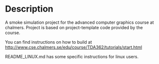 # Description
A smoke simulation project for the advanced computer graphics course at chalmers. Project is based on project-template code provided by the course.

You can find instructions on how to build at http://www.cse.chalmers.se/edu/course/TDA362/tutorials/start.html

README_LINUX.md has some specific instructions for linux users.
